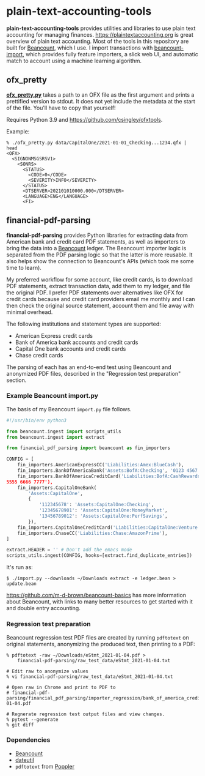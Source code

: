 # plain-text-accounting-tools

**plain-text-accounting-tools** provides utilities and libraries to use
plain text accounting for managing finances. https://plaintextaccounting.org
is great overview of plain text accounting. Most of the tools in this
repository are built for [Beancount](https://github.com/beancount/beancount),
which I use. I import transactions with
[beancount-import](https://github.com/jbms/beancount-import), which provides
fully feature importers, a slick web UI, and automatic match to account using
a machine learning algorithm.

## ofx_pretty

**[ofx_pretty.py](ofx_pretty.py)** takes a path to an OFX file as the first
argument and prints a prettified version to stdout. It does not yet include the
metadata at the start of the file. You'll have to copy that yourself!

Requires Python 3.9 and https://github.com/csingley/ofxtools.

Example:

```
% ./ofx_pretty.py data/CapitalOne/2021-01-01_Checking...1234.qfx | head
<OFX>
  <SIGNONMSGSRSV1>
    <SONRS>
      <STATUS>
        <CODE>0</CODE>
        <SEVERITY>INFO</SEVERITY>
      </STATUS>
      <DTSERVER>202101010000.000</DTSERVER>
      <LANGUAGE>ENG</LANGUAGE>
      <FI>
```


## financial-pdf-parsing

**financial-pdf-parsing** provides Python libraries for extracting data from
American bank and credit card PDF statements, as well as importers to bring the
data into a [Beancount](https://github.com/beancount/beancount) ledger. The
Beancount importer logic is separated from the PDF parsing logic so that the
latter is more reusable. It also helps show the connection to Beancount's APIs
(which took me some time to learn).

My preferred workflow for some account, like credit cards, is to download PDF
statements, extract transaction data, add them to my ledger, and file the
original PDF. I prefer PDF statements over alternatives like OFX for credit
cards because and credit card providers email me monthly and I can then check
the original source statement, account them and file away with minimal overhead.

The following institutions and statement types are supported:

* American Express credit cards
* Bank of America bank accounts and credit cards
* Capital One bank accounts and credit cards
* Chase credit cards

The parsing of each has an end-to-end test using Beancount and anonymized
PDF files, described in the "Regression test preparation" section.

### Example Beancount import.py

The basis of my Beancount `import.py` file follows.

```python
#!/usr/bin/env python3

from beancount.ingest import scripts_utils
from beancount.ingest import extract

from financial_pdf_parsing import beancount as fin_importers

CONFIG = [
    fin_importers.AmericanExpressCC('Liabilities:Amex:BlueCash'),
    fin_importers.BankOfAmericaBank('Assets:BofA:Checking', '0123 4567 8901'),
    fin_importers.BankOfAmericaCreditCard('Liabilities:BofA:CashRewards', '4444
5555 6666 7777'),
    fin_importers.CapitalOneBank(
        'Assets:CapitalOne',
        {
            '112345678': 'Assets:CapitalOne:Checking',
            '12345678901': 'Assets:CapitalOne:MoneyMarket',
            '13456789012': 'Assets:CapitalOne:PerfSavings',
        }),
    fin_importers.CapitalOneCreditCard('Liabilities:CapitalOne:Venture'),
    fin_importers.ChaseCC('Liabilities:Chase:AmazonPrime'),
]

extract.HEADER = '' # Don't add the emacs mode
scripts_utils.ingest(CONFIG, hooks=[extract.find_duplicate_entries])
```

It's run as:

```console
$ ./import.py --downloads ~/Downloads extract -e ledger.bean > update.bean
```

https://github.com/m-d-brown/beancount-basics has
more information about Beancount, with links to many better resources to
get started with it and double entry accounting.

### Regression test preparation

Beancount regression test PDF files are created by running `pdftotext` on
original statements, anonymizing the produced text, then printing to a PDF:

```console
% pdftotext -raw ~/Downloads/eStmt_2021-01-04.pdf >
    financial-pdf-parsing/raw_test_data/eStmt_2021-01-04.txt

# Edit raw to anonymize values
% vi financial-pdf-parsing/raw_test_data/eStmt_2021-01-04.txt

# Open raw in Chrome and print to PDF to
# financial-pdf-parsing/financial_pdf_parsing/importer_regression/bank_of_america_credit_card/eStmt_2021-01-04.pdf

# Regnerate regression test output files and view changes.
% pytest --generate
% git diff
```

### Dependencies

* [Beancount](https://github.com/beancount/beancount)
* [dateutil](https://github.com/dateutil/dateutil)
* `pdftotext` from [Poppler](https://github.com/freedesktop/poppler)
